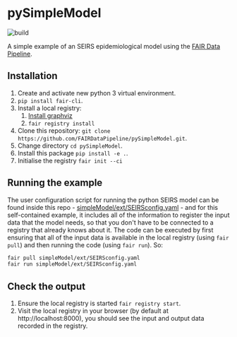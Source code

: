 # pySimpleModel

![build](https://github.com/FAIRDataPipeline/pySimpleModel/actions/workflows/pySimpleModel.yaml/badge.svg)

A simple example of an SEIRS epidemiological model using the [FAIR Data Pipeline](https://fairdatapipeline.github.io).

## Installation

1. Create and activate new python 3 virtual environment.
2. `pip install fair-cli`.
3. Install a local registry:
   1. [Install graphviz](https://www.graphviz.org/download/)
   2. `fair registry install`
4. Clone this repository: `git clone https://github.com/FAIRDataPipeline/pySimpleModel.git`.
5. Change directory `cd pySimpleModel`.
6. Install this package `pip install -e .`.
7. Initialise the registry `fair init --ci`

## Running the example

The user configuration script for running the python SEIRS model can be found inside this repo - [simpleModel/ext/SEIRSconfig.yaml](https://raw.githubusercontent.com/FAIRDataPipeline/pySimpleModel/simpleModel/ext/SEIRSconfig.yaml) - and for this self-contained example, it includes all of the information to register the input data that the model needs, so that you don't have to be connected to a registry that already knows about it. The code can be executed by first ensuring that all of the input data is available in the local registry (using `fair pull`) and then running the code (using `fair run`). So:

```sh
fair pull simpleModel/ext/SEIRSconfig.yaml
fair run simpleModel/ext/SEIRSconfig.yaml
```

## Check the output

1. Ensure the local registry is started `fair registry start`.
2. Visit the local registry in your browser (by default at http://localhost:8000), you should see the input and output data recorded in the registry.
